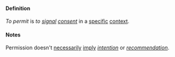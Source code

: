 #### Definition

*To permit* is *to [signal](https://github.com/gcassel/Modular-Organization-Terminology/blob/master/terms/signal.md) [consent](https://github.com/gcassel/Modular-Organization-Terminology/blob/master/terms/consent.md)* in a [specific](https://github.com/gcassel/Modular-Organization-Terminology/blob/master/terms/specific.md) [context](https://github.com/gcassel/Modular-Organization-Terminology/blob/master/terms/context.md).

#### Notes

Permission doesn't [necessarily](https://github.com/gcassel/Modular-Organization-Terminology/blob/master/terms/require.md) [imply](https://github.com/gcassel/Modular-Organization-Terminology/blob/master/terms/imply.md) *[intention](https://github.com/gcassel/Modular-Organization-Terminology/blob/master/terms/intention.md)* or *[recommendation](https://github.com/gcassel/Modular-Organization-Terminology/blob/master/terms/recommendation.md)*.
